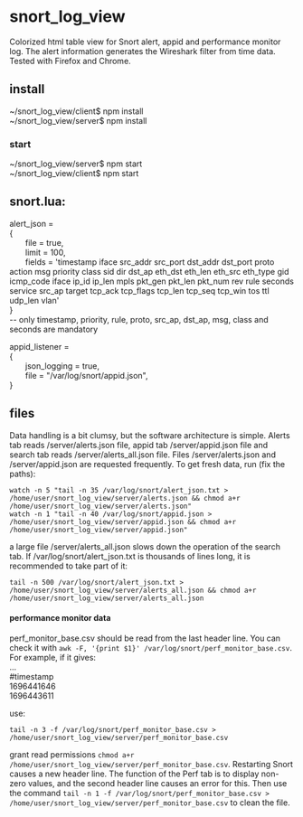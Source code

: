 # snort_log_view
Colorized html table view for Snort alert, appid and performance monitor log. The alert information generates the Wireshark filter from time data. Tested with Firefox and Chrome.
## install  
~/snort_log_view/client$ npm install  
~/snort_log_view/server$ npm install  
### start
~/snort_log_view/server$ npm start  
~/snort_log_view/client$ npm start  

## snort.lua:
  
alert_json =  
{        
&ensp;&ensp;&ensp;&ensp;file = true,    
&ensp;&ensp;&ensp;&ensp;limit = 100,  
&ensp;&ensp;&ensp;&ensp;fields = 'timestamp iface src_addr src_port dst_addr dst_port proto action msg priority class sid dir dst_ap eth_dst eth_len eth_src eth_type gid icmp_code iface ip_id ip_len mpls pkt_gen pkt_len pkt_num rev rule seconds service src_ap target tcp_ack tcp_flags tcp_len tcp_seq tcp_win tos ttl udp_len vlan'  
}  
-- only timestamp, priority, rule, proto, src_ap, dst_ap, msg, class and seconds are mandatory  
  
appid_listener =  
{  
&ensp;&ensp;&ensp;&ensp;json_logging = true,  
&ensp;&ensp;&ensp;&ensp;file = "/var/log/snort/appid.json",  
}  
## files  
Data handling is a bit clumsy, but the software architecture is simple. Alerts tab reads /server/alerts.json file, appid tab /server/appid.json file and search tab reads /server/alerts_all.json file. Files /server/alerts.json and /server/appid.json are requested frequently. To get fresh data, run (fix the paths):
  
    watch -n 5 "tail -n 35 /var/log/snort/alert_json.txt > /home/user/snort_log_view/server/alerts.json && chmod a+r /home/user/snort_log_view/server/alerts.json"  
    watch -n 1 "tail -n 40 /var/log/snort/appid.json > /home/user/snort_log_view/server/appid.json && chmod a+r /home/user/snort_log_view/server/appid.json"

  a large file /server/alerts_all.json slows down the operation of the search tab. If /var/log/snort/alert_json.txt is thousands of lines long, it is recommended to take part of it:

    tail -n 500 /var/log/snort/alert_json.txt > /home/user/snort_log_view/server/alerts_all.json && chmod a+r /home/user/snort_log_view/server/alerts_all.json
#### performance monitor data
perf_monitor_base.csv should be read from the last header line. You can check it with `awk -F, '{print $1}' /var/log/snort/perf_monitor_base.csv`. For example, if it gives:  
...  
#timestamp  
1696441646  
1696443611  
  
use:  

    tail -n 3 -f /var/log/snort/perf_monitor_base.csv > /home/user/snort_log_view/server/perf_monitor_base.csv
  
grant read permissions `chmod a+r /home/user/snort_log_view/server/perf_monitor_base.csv`. Restarting Snort causes a new header line. The function of the Perf tab is to display non-zero values, and the second header line causes an error for this. Then use the command `tail -n 1 -f /var/log/snort/perf_monitor_base.csv > /home/user/snort_log_view/server/perf_monitor_base.csv` to clean the file.

